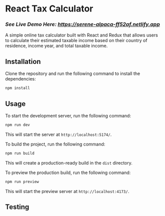# React Tax Calculator
### ***See Live Demo Here: https://serene-alpaca-ff52af.netlify.app***
A simple online tax calculator built with React and Redux that allows users to calculate their estimated taxable income based on their country of residence, income year, and total taxable income. 
## Installation
Clone the repository and run the following command to install the dependencies:
```bash
npm install
```
## Usage
To start the development server, run the following command:
```bash
npm run dev
```
This will start the server at `http://localhost:5174/`.

To build the project, run the following command:

```bash
npm run build
```

This will create a production-ready build in the `dist` directory.

To preview the production build, run the following command:

```bash
npm run preview
```

This will start the preview server at `http://localhost:4173/`.

## Testing

To run the tests, run the following command:

```bash
npm run test
```

This will run all the tests located in the `src` directory.

## Dependencies

The project uses the following dependencies:

- React
- React DOM
- React Redux
- React Router DOM
- Sass

## Dev Dependencies

The project uses the following dev dependencies:

- Vite
- Jest
- jsdom
- @testing-library/react
- @testing-library/jest-dom
- @testing-library/user-event
- vitest

## License

This project is licensed under the MIT License. See the [LICENSE](LICENSE) file for details.
